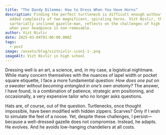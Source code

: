 ```yaml
---
title: "The Dandy Dilemma: How to Dress When You Have Horns"
description: Finding the perfect turtleneck is difficult enough without the
  added complexity of two magnificent, spiraling horns. Vizt Nivlir, the
  sartorially inclined gazelle-man, reflects on the challenges of high fashion
  when your headpiece is non-removable.
author: Vizt Nivlir
date: 2025-03-04T01:06:00.000Z
tags:
  - post
image: /assets/blog/viztnivlir-icon1-1-.png
imageAlt: Vizt Nivlir in high school
---
```

Dressing well is an art, a science, and, in my case, a logistical nightmare. While many concern themselves with the nuances of lapel width or pocket square etiquette, I face a more fundamental question: *How does one put on a sweater without becoming entangled in one’s own anatomy?* The answer, I have found, is a combination of patience, strategic arm positioning, and occasionally, a very expensive tailor who no longer asks questions.

Hats are, of course, out of the question. Turtlenecks, once thought impossible, have been modified with hidden zippers. Scarves? Only if I wish to simulate the feel of a noose. Yet, despite these challenges, I persist—because a well-dressed gazelle does not compromise. Instead, he adapts. He evolves. And he avoids low-hanging chandeliers at all costs.

